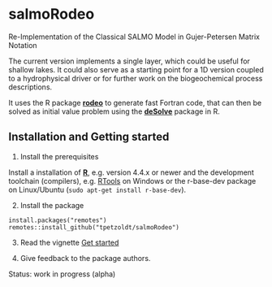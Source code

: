# salmoRodeo
Re-Implementation of the Classical SALMO Model in Gujer-Petersen Matrix Notation

The current version implements a single layer, which could be useful for shallow lakes. It could also serve as a starting point for a 1D version coupled to a hydrophysical driver or for further work on the biogeochemical process descriptions.

It uses the R package [**rodeo**](https://cran.r-project.org/package=rodeo) to generate fast Fortran code, that can then be solved as initial value problem using the [**deSolve**](https://CRAN.R-project.org/package=deSolve) package in R.


## Installation and Getting started

1. Install the prerequisites

Install a installation of [**R**](https:\\cran.r-project.org), e.g. version 4.4.x or newer and the development toolchain (compilers), e.g. [RTools](https://cran.r-project.org/bin/windows/Rtools/) on Windows or the r-base-dev package on Linux/Ubuntu (`sudo apt-get install r-base-dev`).

2. Install the package

```
install.packages("remotes")
remotes::install_github("tpetzoldt/salmoRodeo")
```

3. Read the vignette [Get started](https://tpetzoldt.github.io/salmoRodeo/articles/salmoRodeo.html)

4. Give feedback to the package authors.

Status: work in progress (alpha)
